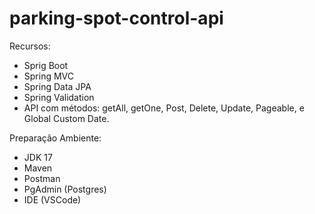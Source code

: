 # parking-spot-control-api

Recursos:
- Sprig Boot
- Spring MVC
- Spring Data JPA
- Spring Validation
- API com métodos: getAll, getOne, Post, Delete, Update, Pageable, e Global Custom Date.

Preparação Ambiente:
- JDK 17
- Maven
- Postman
- PgAdmin (Postgres)
- IDE (VSCode)
